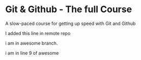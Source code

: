 # Git & Github - The full Course

A slow-paced course for getting up speed with Git and Github

I added this line in remote repo

i am in awesome branch.

i am in line 9 of awesome
